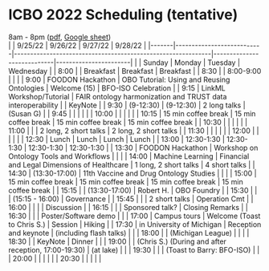 # ICBO 2022 Scheduling (tentative)   
8am - 8pm ([pdf](ICBO-2022-Scheduling.pdf), [Google sheet](https://docs.google.com/spreadsheets/d/1Pl8ny5ro19-9FsiAc2R2pBLvWg-zGAE8/edit?usp=sharing&ouid=106653010360062214642&rtpof=true&sd=true))   
|       | 9/25/22                   | 9/26/22                                                     | 9/27/22                    | 9/28/22               |
|-------|---------------------------|-------------------------------------------------------------|----------------------------|-----------------------|
|       | Sunday                    | Monday                                                      | Tuesday                    | Wednesday             |
| 8:00  |                           | Breakfast                                                   | Breakfast                  | Breakfast             |
| 8:30  |                           | 8:00-9:00                                                   |                            |                       |
| 9:00  | FOODON Hackathon          | OBO Tutorial: Using and Reusing Ontologies                  | Welcome (15)               | BFO-ISO Celebration   |
| 9:15  | LinkML Workshop/Tutorial  | FAIR ontology harmonization and TRUST data interoperability |                            | KeyNote               |
| 9:30  | (9-12:30)                 | (9-12:30)                                                   | 2 long talks               | (Susan G)             |
| 9:45  |                           |                                                             |                            |                       |
| 10:00 |                           |                                                             |                            |                       |
| 10:15 | 15 min coffee break       | 15 min coffee break                                         | 15 min coffee break        | 15 min coffee break   |
| 10:30 |                           |                                                             |                            |                       |
| 11:00 |                           |                                                             | 2 long, 2 short talks      | 2 long, 2 short talks |
| 11:30 |                           |                                                             |                            |                       |
| 12:00 |                           |                                                             |                            |                       |
| 12:30 | Lunch                     | Lunch                                                       | Lunch                      | Lunch                 |
| 13:00 | 12:30-1:30                | 12:30-1:30                                                  | 12:30-1:30                 | 12:30-1:30            |
| 13:30 | FOODON Hackathon          | Workshop on Ontology Tools and Workflows                    |                            |                       |
| 14:00 | Machine Learning          | Financial and Legal Dimensions of Healthcare                | 1 long, 2 short talks      | 4 short talks         |
| 14:30 | (13:30-17:00)             | 11th Vaccine and Drug Ontology Studies                      |                            |                       |
| 15:00 | 15 min coffee break       | 15 min coffee break                                         | 15 min coffee break        | 15 min coffee break   |
| 15:15 |                           | (13:30-17:00)                                               | Robert H.                  | OBO Foundry           |
| 15:30 |                           |                                                             | (15:15 - 16:00)            | Governance            |
| 15:45 |                           |                                                             | 2 short talks              | Operation Cmt         |
| 16:00 |                           |                                                             |                            | Discussion            |
| 16:15 |                           |                                                             | Sponsored talk?            | Closing Remarks       |
| 16:30 |                           |                                                             | Poster/Software demo       |                       |
| 17:00 | Campus tours              | Welcome (Toast to Chris S.)                                 | Session                    | Hiking                |
| 17:30 | in University of Michigan | Reception and keynote                                       | (including flash talks)    |                       |
| 18:00 |                           | (Michigan League)                                           |                            |                       |
| 18:30 |                           | KeyNote                                                     | Dinner                     |                       |
| 19:00 |                           | (Chris S.) (During and after reception, 17:00-19:30)        | (at lake)                  |                       |
| 19:30 |                           |                                                             | (Toast to Barry: BFO-ISO)  |                       |
| 20:00 |                           |                                                             |                            |                       |
| 20:30 |                           |                                                             |                            |                       |
